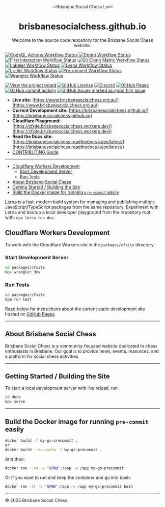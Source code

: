 <div align="center">
  <img src="https://avatars.githubusercontent.com/u/61562340?s=400&v=4" alt="Brisbane Social Chess Logo" style="border-radius: 50%;">
  <h1>brisbanesocialchess.github.io</h1>

Welcome to the source code repository for the Brisbane Social Chess website.

</div>

[![CodeQL Actions Workflow Status](https://img.shields.io/github/actions/workflow/status/brisbanesocialchess/brisbanesocialchess.github.io/.github%2Fworkflows%2Fcodeql.yml?label=codeql)](https://github.com/brisbanesocialchess/brisbanesocialchess.github.io/actions/workflows/codeql.yml)
[![Dprint Workflow Status](https://img.shields.io/github/actions/workflow/status/brisbanesocialchess/brisbanesocialchess.github.io/.github%2Fworkflows%2Fdprint.yml?label=dprint)](https://github.com/brisbanesocialchess/brisbanesocialchess.github.io/actions/workflows/dprint.yml)
[![First Interaction Workflow Status](https://img.shields.io/github/actions/workflow/status/brisbanesocialchess/brisbanesocialchess.github.io/.github%2Fworkflows%2Ffirst-interaction.yml?label=first-interaction)](https://github.com/brisbanesocialchess/brisbanesocialchess.github.io/actions/workflows/first-interaction.yml)
[![Git Clone Matrix Workflow Status](https://img.shields.io/github/actions/workflow/status/brisbanesocialchess/brisbanesocialchess.github.io/.github%2Fworkflows%2Fgit-clone-matrix.yml?label=git-clone-matrix)](https://github.com/brisbanesocialchess/brisbanesocialchess.github.io/actions/workflows/git-clone-matrix.yml)
[![Labeler Workflow Status](https://img.shields.io/github/actions/workflow/status/brisbanesocialchess/brisbanesocialchess.github.io/.github%2Fworkflows%2Flabeler.yml?label=labeler)](https://github.com/brisbanesocialchess/brisbanesocialchess.github.io/actions/workflows/labeler.yml)
[![Lerna Workflow Status](https://img.shields.io/github/actions/workflow/status/brisbanesocialchess/brisbanesocialchess.github.io/.github%2Fworkflows%2Flerna.yml?label=lerna)](https://github.com/brisbanesocialchess/brisbanesocialchess.github.io/actions/workflows/lerna.yml)
[![Ls-lint Workflow Status](https://img.shields.io/github/actions/workflow/status/brisbanesocialchess/brisbanesocialchess.github.io/.github%2Fworkflows%2Fls-lint.yml?label=ls-lint)](https://github.com/brisbanesocialchess/brisbanesocialchess.github.io/actions/workflows/ls-lint.yml)
[![Pre-commit Workflow Status](https://img.shields.io/github/actions/workflow/status/brisbanesocialchess/brisbanesocialchess.github.io/.github%2Fworkflows%2Fpre-commit.yml?label=pre-commit)](https://github.com/brisbanesocialchess/brisbanesocialchess.github.io/actions/workflows/pre-commit.yml)
[![Wrangler Workflow Status](https://img.shields.io/github/actions/workflow/status/brisbanesocialchess/brisbanesocialchess.github.io/.github%2Fworkflows%2Fwrangler.yml?label=wrangler)](https://github.com/brisbanesocialchess/brisbanesocialchess.github.io/actions/workflows/wrangler.yml)

[![View the project board](https://img.shields.io/badge/view_the_project_board-purple)](https://github.com/orgs/brisbanesocialchess/projects/1/)
[![GitHub License](https://img.shields.io/github/license/brisbanesocialchess/brisbanesocialchess.github.io)](LICENSE)
[![Discord](https://img.shields.io/discord/1299539471964049448?label=Discord)](https://discord.com/invite/JWBKhQmzvD)
[![GitHub Pages](https://img.shields.io/website?url=https%3A%2F%2Fbrisbanesocialchess.github.io&label=github-pages)](https://brisbanesocialchess.github.io)
[![GitHub commit activity](https://img.shields.io/github/commit-activity/w/brisbanesocialchess/brisbanesocialchess.github.io)](https://github.com/brisbanesocialchess/brisbanesocialchess.github.io/graphs/commit-activity)
[![GitHub Issues marked as good first issue](https://img.shields.io/github/issues/brisbanesocialchess/brisbanesocialchess.github.io/good%20first%20issue?color=%237057ff)](https://github.com/brisbanesocialchess/brisbanesocialchess.github.io/issues?q=is%3Aissue%20state%3Aopen%20label%3A%22good%20first%20issue%22)

- **Live site:** [https://www.brisbanesocialchess.org.au/](https://www.brisbanesocialchess.org.au/)
- **Current Development site:** [https://brisbanesocialchess.github.io/](https://brisbanesocialchess.github.io/)
- **Cloudflare Playground:** [https://cfsite.brisbanesocialchess.workers.dev/](https://cfsite.brisbanesocialchess.workers.dev/)
- **Read the Docs site:** [https://brisbanesocialchess.readthedocs.io/en/latest/](https://brisbanesocialchess.readthedocs.io/en/latest/)
- [CONTRIBUTING Guide](CONTRIBUTING.md)

---

<!-- START doctoc generated TOC please keep comment here to allow auto update -->
<!-- DON'T EDIT THIS SECTION, INSTEAD RE-RUN doctoc TO UPDATE -->

- [Cloudflare Workers Development](#cloudflare-workers-development)
  - [Start Development Server](#start-development-server)
  - [Run Tests](#run-tests)
- [About Brisbane Social Chess](#about-brisbane-social-chess)
- [Getting Started / Building the Site](#getting-started--building-the-site)
- [Build the Docker image for running `pre-commit` easily](#build-the-docker-image-for-running-pre-commit-easily)

<!-- END doctoc generated TOC please keep comment here to allow auto update -->

[Lerna](https://lerna.js.org/) is a fast, modern build system for managing and publishing multiple JavaScript/TypeScript packages from the same repository.
Experiment with Lerna and bootup a local developer playground from the repository root with: `npx lerna run dev`.

## Cloudflare Workers Development

To work with the Cloudflare Workers site in the `packages/cfsite` directory:

### Start Development Server

```bash
cd packages/cfsite
npx wrangler dev
```

### Run Tests

```bash
cd packages/cfsite
npm run test
```

Read below for instructions about the current static development site hosted on [GitHub Pages](https://pages.github.com/).

---

## About Brisbane Social Chess

Brisbane Social Chess is a community-focused website dedicated to chess enthusiasts in Brisbane.
Our goal is to provide news, events, resources, and a platform for social chess activities.

---

## Getting Started / Building the Site

To start a local development server with live reload, run:

```bash
cd docs
npx serve
```

---

## Build the Docker image for running `pre-commit` easily

```bash
docker build -t my-go-precommit .
or
docker build --no-cache -t my-go-precommit .
```

And then:

```bash
docker run --rm -v "$PWD":/app -w /app my-go-precommit
```

Or if you want to run and keep the container and go into bash:

```bash
docker run -it -v "$PWD":/app -w /app my-go-precommit bash
```

---

© 2025 Brisbane Social Chess
